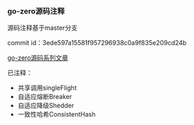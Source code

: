 ### go-zero源码注释
源码注释基于master分支

commit id：3ede597a15581f957296938c0a9f835e209cd24b

[go-zero源码系列文章](https://juejin.cn/column/7026535715391406117)

已注释：
- 共享调用singleFlight
- 自适应熔断Breaker
- 自适应降级Shedder
- 一致性哈希ConsistentHash